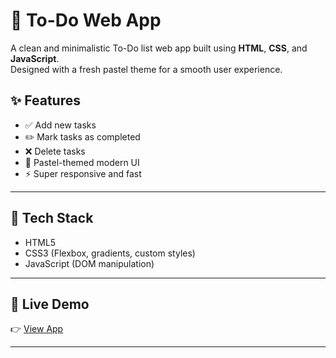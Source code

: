 # 🌿 To-Do Web App

A clean and minimalistic To-Do list web app built using **HTML**, **CSS**, and **JavaScript**.  
Designed with a fresh pastel theme for a smooth user experience.



## ✨ Features

- ✅ Add new tasks
- ✏️ Mark tasks as completed
- ❌ Delete tasks
- 🎨 Pastel-themed modern UI
- ⚡ Super responsive and fast

---

## 📂 Tech Stack

- HTML5
- CSS3 (Flexbox, gradients, custom styles)
- JavaScript (DOM manipulation)

---
## 🔗 Live Demo
👉 [View App](https://nikita0x01.github.io/TODO-app/)

---



